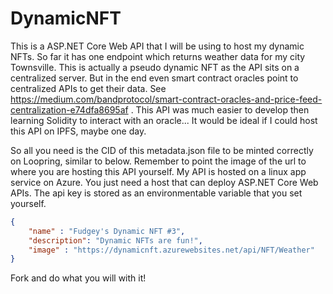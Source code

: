 # DynamicNFT
This is a ASP.NET Core Web API that I will be using to host my dynamic NFTs. So far it has one endpoint which returns weather data for my city Townsville. This is actually a pseudo dynamic NFT as the API sits on a centralized server. But in the end even smart contract oracles point to centralized APIs to get their data. See https://medium.com/bandprotocol/smart-contract-oracles-and-price-feed-centralization-e74dfa8695af . This API was much easier to develop then learning Solidity to interact with an oracle... It would be ideal if I could host this API on IPFS, maybe one day.

So all you need is the CID of this metadata.json file to be minted correctly on Loopring, similar to below. Remember to point the image of the url to where you are hosting this API yourself. My API is hosted on a linux app service on Azure. You just need a host that can deploy ASP.NET Core Web APIs. The api key is stored as an environmentable variable that you set yourself.

```json
{
	"name" : "Fudgey's Dynamic NFT #3",
	"description": "Dynamic NFTs are fun!",
	"image" : "https://dynamicnft.azurewebsites.net/api/NFT/Weather"
}
```

Fork and do what you will with it!
